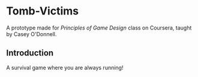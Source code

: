 # Tomb-Victims
A prototype made for *Principles of Game Design* class on Coursera, taught by Casey O'Donnell.

## Introduction
A survival game where you are always running!    
